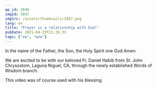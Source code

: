 ```yaml
---
wp_id: 2846
imgId: 2847
imgSrc: /assets/thumbnails/2847.png
lang: en
title: "Prayer is a relationship with God!"
pubDate: 2021-04-29T21:26:33
tags: ["aa", "wow"]
---
```

<!-- page: 6 -->

<p>In the name of the Father, the Son, the Holy Spirit one God Amen.</p>
<p>We are excited to be with our beloved Fr. Daniel Habib from St. John Chrysostom, Laguna Niguel, CA, through the newly established Words of Wisdom branch.</p>
<p>This video was of course used with his blessing.</p>
<p>&nbsp;</p>
